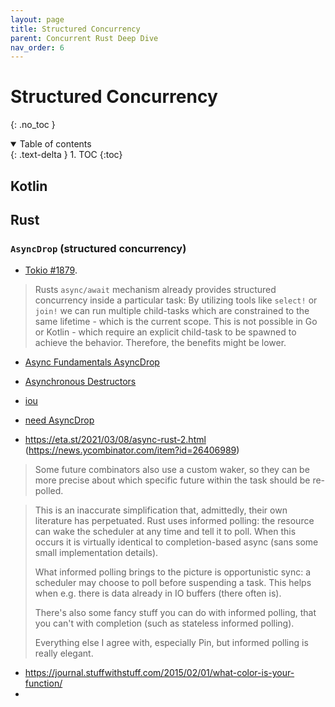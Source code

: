 ```yaml
---
layout: page
title: Structured Concurrency
parent: Concurrent Rust Deep Dive
nav_order: 6
---
```


# Structured Concurrency
{: .no_toc }

<details open markdown="block">
  <summary>
    Table of contents
  </summary>
  {: .text-delta }
1. TOC
{:toc}
</details>


## Kotlin

## Rust

### `AsyncDrop` (structured concurrency)

- [Tokio #1879](https://github.com/tokio-rs/tokio/issues/1879).

> Rusts `async/await` mechanism already provides structured concurrency inside a particular task: By utilizing tools like `select!` or `join!` we can run multiple child-tasks which are constrained to the same lifetime - which is the current scope. This is not possible in Go or Kotlin - which require an explicit child-task to be spawned to achieve the behavior. Therefore, the benefits might be lower.

- [Async Fundamentals AsyncDrop](https://rust-lang.github.io/async-fundamentals-initiative/roadmap/async_drop.html)
- [Asynchronous Destructors](https://boats.gitlab.io/blog/post/poll-drop/)
- [iou](https://boats.gitlab.io/blog/post/iou/)
- [need AsyncDrop](https://github.com/tokio-rs/tokio/issues/2596#issuecomment-663349217)

- https://eta.st/2021/03/08/async-rust-2.html (https://news.ycombinator.com/item?id=26406989)

> Some future combinators also use a custom waker, so they can be more precise about which specific future within the task should be re-polled.

> This is an inaccurate simplification that, admittedly, their own literature has perpetuated. Rust uses informed polling: the resource can wake the scheduler at any time and tell it to poll. When this occurs it is virtually identical to completion-based async (sans some small implementation details).
>
> What informed polling brings to the picture is opportunistic sync: a scheduler may choose to poll before suspending a task. This helps when e.g. there is data already in IO buffers (there often is).
>
> There's also some fancy stuff you can do with informed polling, that you can't with completion (such as stateless informed polling).
>
> Everything else I agree with, especially Pin, but informed polling is really elegant.

- https://journal.stuffwithstuff.com/2015/02/01/what-color-is-your-function/
-
